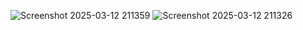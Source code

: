 
![Screenshot 2025-03-12 211359](https://github.com/user-attachments/assets/bb49f7b9-abb7-497f-959d-2ef46ccd37d5)
![Screenshot 2025-03-12 211326](https://github.com/user-attachments/assets/04ec785a-cdb5-451a-9f9c-3aa1d51bd184)
